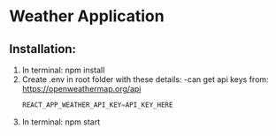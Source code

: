 # Weather Application

## Installation:

1. In terminal: npm install
2. Create .env in root folder with these details:
   -can get api keys from: https://openweathermap.org/api
   ```Javascript
   REACT_APP_WEATHER_API_KEY=API_KEY_HERE
   ```
3. In terminal: npm start
